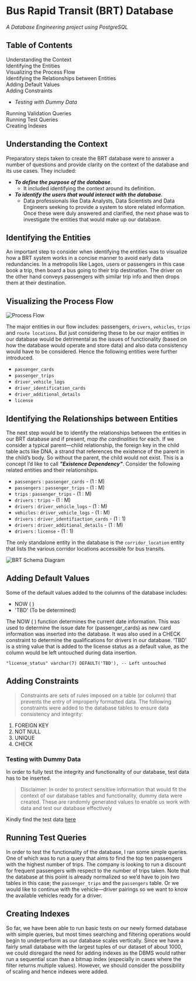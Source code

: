 # Bus Rapid Transit (BRT) Database </br>
*A Database Engineering project using PostgreSQL*

## Table of Contents </br>
Understanding the Context </br>
Identifying the Entities </br>
Visualizing the Process Flow </br>
Identifying the Relationships between Entities </br>
Adding Default Values </br>
Adding Constraints </br>
* *Testing with Dummy Data*

Running Validation Queries </br>
Running Test Queries </br>
Creating Indexes </br>

## Understanding the Context 
Preparatory steps taken to create the BRT database were to answer a number of questions and provide clarity on the context of the database and its use 
cases. They included: </br>
* ***To define the purpose of the database***. 
  * It included identifying the context around its definition.
* ***To identify the users that would interact with the database***. 
  * Data professionals like Data Analysts, Data Scientists and Data Engineers seeking to provide a system to store related information. 
Once these were duly answered and clarified, the next phase was to investigate the entities that would make up our database. 

## Identifying the Entities
An important step to consider when identifying the entities was to visualize how a BRT system works in a concise manner to avoid early data redundancies. 
In a metropolis like Lagos, users or passengers in this case book a trip, then board a bus going to their trip destination. The driver on the other hand 
conveys passengers with similar trip info and then drops them at their destination.

## Visualizing the Process Flow
![Process Flow](https://user-images.githubusercontent.com/119716469/207320711-464e5bb3-cb2e-4c30-af2e-fd716456a167.png "Process Flow")

The major entities in our flow includes: passengers, `drivers`, `vehicles`, `trips` and `route locations`. But just considering these to be our major entities in our database would be detrimental as the issues of functionality (based on how the database would operate and store data) and also data consistency would have to be considered. Hence the following entities were further introduced. 
* `passenger_cards`
* `passenger_trips`
* `driver_vehicle_logs`
* `driver_identification_cards`
* `driver_additional_details`
* `license`


## Identifying the Relationships between Entities
The next step would be to identify the relationships between the entities in our BRT database and if present, *map the cardinalities* for each. If we 
consider a typical parent—child relationship, the foreign key in the child table acts like DNA, a strand that references the existence of the parent in 
the child’s body. So without the parent, the child would not exist. This is a concept I’d like to call ***"Existence Dependency"***. 
Consider the following related entities and their relationships. </br>
* `passengers` : `passenger_cards` - (1 : M)
* `passengers` : `passenger_trips` - (1 : M)
* `trips` : `passenger_trips` - (1 : M)
* `drivers` : `trips` - (1 : M)
* `drivers` : `driver_vehicle_logs` - (1 : M)
* `vehicles` : `driver_vehicle_logs` - (1 : M)
* `drivers` : `driver_identifiaction_cards` - (1 : 1)
* `drivers` : `driver_additional_details` - (1 : M)
* `drivers` : `license` - (1 : 1)

The only standalone entity in the database is the `corridor_location` entity that lists the various corridor locations accessible for bus transits.

![BRT Schema Diagram](https://user-images.githubusercontent.com/119716469/207329155-0596d89d-2f5d-409a-86a9-68ae1f9ee59f.png "BRT Schema Diagram")

## Adding Default Values
Some of the default values added to the columns of the database includes:
* NOW ( )
* 'TBD' (To be determined)

The NOW ( ) function determines the current date information. This was used to determine the issue date for (passenger_cards) as new card information was 
inserted into the database. It was also used in a CHECK constraint to determine the qualifications for drivers in our database. 
‘TBD’ is a string value that is added to the license status as a default value, as the column would be left untouched during data insertion. </brt>

`"license_status" varchar(7) DEFAULT('TBD'), -- Left untouched` </brt>

## Adding Constraints
> Constraints are sets of rules imposed on a table (or column) that prevents the entry of improperly formatted data.
The following constraints were added to the database tables to ensure data consistency and integrity:
1. FOREIGN KEY
2. NOT NULL
3. UNIQUE
4. CHECK

### Testing with Dummy Data
In order to fully test the integrity and functionality of our database, test data has to be inserted.

> Disclaimer: In order to protect sensitive information that would fit the context of our database tables and functionality, dummy data were created. 
These are randomly generated values to enable us work with data and test our database effectively

Kindly find the test data [here](https://drive.google.com/drive/folders/165ZvcTz81stNGoVjG5t7dfZp_umqhYnh?usp=share_link)

## Running Test Queries
In order to test the functionality of the database, I ran some simple queries. One of which was to run a query that aims to find the top ten passengers 
with the highest number of trips. The company is looking to run a discount for frequent passengers with respect to the number of trips taken. Note that 
the database at this point is already normalized so we’d have to join two tables in this case; the `passenger_trips` and the `passengers` table. Or we 
would like to continue with the vehicle—driver pairings so we want to know the available vehicles ready for a driver.

## Creating Indexes
So far, we have been able to run basic tests on our newly formed database with simple queries, but most times searching and filtering operations would 
begin to underperform as our database scales vertically. Since we have a fairly small database with the largest tuples of our dataset of about 1000, we 
could disregard the need for adding indexes as the DBMS would rather run a sequential scan than a bitmap index (especially in cases where the filter 
returns multiple values). However, we should consider the possibility of scaling and hence indexes were added.















